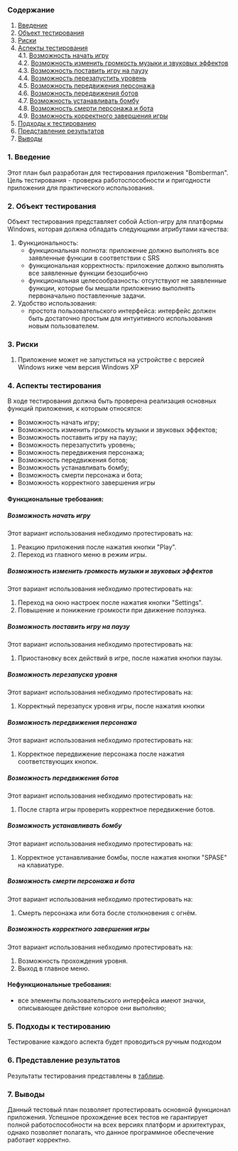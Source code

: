 ### Содержание
  1. [Введение](#1)
  2. [Объект тестирования](#2)
  3. [Риски](#3)
  4. [Аспекты тестирования](#4)<br>
    4.1. [Возможность начать игру](#001)<br>
    4.2. [Возможность изменить громкость музыки и звуковых эффектов](#002)<br>
    4.3. [Возможность поставить игру на паузу](#003)<br>
    4.4. [Возможность перезапустить уровень](#004)<br>
    4.5. [Возможность передвижения персонажа](#005)<br>
    4.6. [Возможность передвижения ботов](#006)<br>
    4.7. [Возможность устанавливать бомбу](#007)<br>
    4.8. [Возможность смерти персонажа и бота](#008)<br>
    4.9. [Возможность корректного завершения игры](#009)<br>
5. [Подходы к тестированию](#5)
6. [Представление результатов](#6)
7. [Выводы](#7)

<a name="1"></a>
### 1. Введение
Этот план был разработан для тестирования приложения "Bomberman". 
Цель тестирования - проверка работоспособности и пригодности приложения для практического использования.

<a name="2"></a>
### 2. Объект тестирования
Объект тестирования представляет собой Action-игру для платформы Windows, которая должна обладать следующими атрибутами качества:
1. Функциональность:
    - функциональная полнота: приложение должно выполнять все заявленные функции в соответствии с SRS
    - функциональная корректность: приложение должно выполнять все заявленные функции безошибочно
    - функциональная целесообразность: отсутствуют не заявленные функции, которые бы мешали приложению выполнять первоначально поставленные задачи.
2. Удобство использования:
    - простота пользовательского интерфейса: интерфейс должен быть достаточно простым для интуитивного использования новым пользователем.


<a name="3"></a>
### 3. Риски
1. Приложение может не запуститься на устройстве с версией Windows ниже чем версия Windows XP


<a name="4"></a>
### 4. Аспекты тестирования
В ходе тестирования должна быть проверена реализация основных функций приложения, к которым относятся:

- Возможность начать игру;
- Возможность изменить громкость музыки и звуковых эффектов;
- Возможность поставить игру на паузу;
- Возможность перезапустить уровень;
- Возможность передвижения персонажа;
- Возможность передвижения ботов;
- Возможность устанавливать бомбу;
- Возможность смерти персонажа и бота;
- Возможность корректного завершения игры

#### Функциональные требования:

<a name="001"></a>
##### Возможность начать игру
Этот вариант использования небходимо протестировать на:
1. Реакцию приложения после нажатия кнопки "Play".
2. Переход из главного меню в режим игры.

<a name="002"></a>
##### Возможность изменить громкость музыки и звуковых эффектов
Этот вариант использования небходимо протестировать на:
1. Переход на окно настроек после нажатия кнопки "Settings".
2. Повышение и понижение громкости при движение ползунка.

<a name="003"></a>
##### Возможность поставить игру на паузу
Этот вариант использования небходимо протестировать на:
1. Приостановку всех действий в игре, после нажатия кнопки паузы.

<a name="004"></a>
##### Возможность перезапуска уровня
Этот вариант использования небходимо протестировать на:
1. Корректный перезапуск уровня игры, после нажатия кнопки

<a name="005"></a>
##### Возможность передвижения персонажа
Этот вариант использования небходимо протестировать на:
1. Корректное передвижение персонажа после нажатия соответствующих кнопок.  

<a name="006"></a>
##### Возможность передвижения ботов
Этот вариант использования небходимо протестировать на:
1. После старта игры проверить корректное передвижение ботов.


<a name="007"></a>
##### Возможность устанавливать бомбу
Этот вариант использования небходимо протестировать на:
1. Корректное устанавливание бомбы, после нажатия кнопки "SPASE" на клавиатуре.

<a name="008"></a>
##### Возможность смерти персонажа и бота
Этот вариант использования небходимо протестировать на:
1. Смерть персонажа или бота босле столкновения с огнём.


<a name="009"></a>
##### Возможность корректного завершения игры
Этот вариант использования небходимо протестировать на:
1. Возможность прохождения уровня.
2. Выход в главное меню.

#### Нефункциональные требования:
- все элементы пользовательского интерфейса имеют значки, описывающее действие которое они выполняю;

<a name="5"></a>
### 5. Подходы к тестированию
Тестирование каждого аспекта будет проводиться ручным подходом

<a name="6"></a>
### 6. Представление результатов
Результаты тестирования представлены в [таблице](https://github.com/NikitaKapitanov750503/NaviSport/blob/master/%D0%A2%D0%B5%D1%81%D1%82%D0%B8%D1%80%D0%BE%D0%B2%D0%B0%D0%BD%D0%B8%D0%B5/TestResults.md).

<a name="7"></a>
### 7. Выводы
Данный тестовый план позволяет протестировать основной функционал приложения. Успешное прохождение всех тестов не гарантирует полной работоспособности на всех версиях платформ и архитектурах, однако позволяет полагать, что данное программное обеспечение работает корректно.
